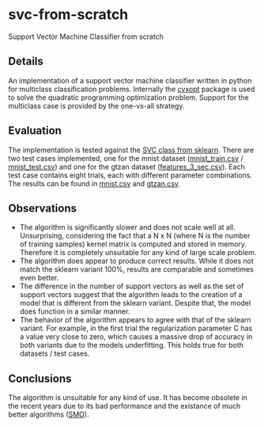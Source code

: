 # svc-from-scratch
  Support Vector Machine Classifier from scratch

## Details
  An implementation of a support vector machine classifier written in python for multiclass classification problems. Internally the [cvxopt](https://cvxopt.org/) package is used to solve the quadratic programming optimization problem. Support for the multiclass case is provided by the one-vs-all strategy.

## Evaluation
  The implementation is tested against the [SVC class from sklearn](https://scikit-learn.org/stable/modules/generated/sklearn.svm.SVC.html). There are two test cases implemented, one for the mnist dataset ([mnist_train.csv](https://www.kaggle.com/oddrationale/mnist-in-csv?select=mnist_train.csv) / [mnist_test.csv](https://www.kaggle.com/oddrationale/mnist-in-csv?select=mnist_test.csv)) and one for the gtzan dataset ([features_3_sec.csv](https://www.kaggle.com/andradaolteanu/gtzan-dataset-music-genre-classification)). Each test case contains eight trials, each with different parameter combinations. The results can be found in [mnist.csv](logs/mnist.csv) and [gtzan.csv](logs/gtzan.csv).

## Observations
  - The algorithm is significantly slower and does not scale well at all. Unsurprising, considering the fact that a N x N (where N is the number of training samples) kernel matrix is computed and stored in memory. Therefore it is completely unsuitable for any kind of large scale problem.
  - The algorithm does appear to produce correct results. While it does not match the sklearn variant 100%, results are comparable and sometimes even better. 
  - The difference in the number of support vectors as well as the set of support vectors suggest that the algorithm leads to the creation of a model that is different from the sklearn variant. Despite that, the model does function in a similar manner.
  - The behavior of the algorithm appears to agree with that of the sklearn variant. For example, in the first trial the regularization parameter C has a value very close to zero, which causes a massive drop of accuracy in both variants due to the models underfitting. This holds true for both datasets / test cases.

## Conclusions
  The algorithm is unsuitable for any kind of use. It has become obsolete in the recent years due to its bad performance and the existance of much better algorithms ([SMO](https://en.wikipedia.org/wiki/Sequential_minimal_optimization)).
